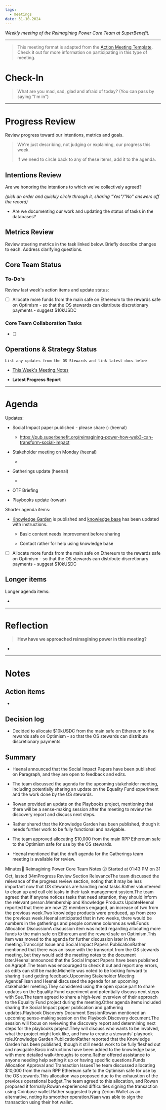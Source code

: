 ```yaml
---
tags:
  - meetings
date: 31-10-2024
---
```

_Weekly meeting of the Reimagining Power Core Team at SuperBenefit._

---

> This meeting format is adapted from the [Action Meeting Template](https://medium.com/the-ready/how-to-facilitate-the-best-meeting-your-team-will-have-this-week-763f31b6d7d). Check it out for more information on participating in this type of meeting.

# Check-In

> What are you mad, sad, glad and afraid of today? (You can pass by saying "I'm in")

---

# Progress Review

Review progress toward our intentions, metrics and goals.

> We're just describing, not judging or explaining, our progress this week.
>
> If we need to circle back to any of these items, add it to the agenda.

## Intentions Review

Are we honoring the intentions to which we've collectively agreed?

_(pick an order and quickly circle through it, sharing "Yes"/"No" answers off the record)_

- Are we documenting our work and updating the status of tasks in the databases?

## Metrics Review

Review steering metrics in the task linked below. Briefly describe changes to each. Address clarifying questions.

 

## Core Team Status

### To-Do's

Review last week's action items and update status:

- [ ] Allocate more funds from the main safe on Ethereum to the rewards safe on Optimism - so that the OS stewards can distribute discretionary payments - suggest $10kUSDC

### Core Team Collaboration Tasks

- [ ] 

## Operations & Strategy Status

`List any updates from the OS Stewards and link latest docs below`

- [This Week's Meeting Notes](https://app.charmverse.io/superbenefit/rpp-os-stewards-weekly-meeting-13-29-10-24-9965563811125873)

- **Latest Progress Report**

---

# Agenda

Updates:

- Social Impact paper published - please share :) (heenal)

  - https://pub.superbenefit.org/reimagining-power-how-web3-can-transform-social-impact

- Stakeholder meeting on Monday (heenal)

  -  

- Gatherings update (heenal)

  -  

- OTF Briefing

- Playbooks update (rowan)

Shorter agenda items:

- [Knowledge Garden](https://knowledge.superbenefit.org/) is published and [knowledge base](https://github.com/superbenefit/knowledge-base) has been updated with instructions.

  - Basic content needs improvement before sharing

  - Contact rather for help using knowledge base

- [ ] Allocate more funds from the main safe on Ethereum to the rewards safe on Optimism - so that the OS stewards can distribute discretionary payments - suggest $10kUSDC

## Longer items

Longer agenda items:

- 

---

# Reflection 

> **How have we approached reimagining power in this meeting?**

-  

---

# Notes

## Action items

- 

## Decision log

-   Decided to allocate $10kUSDC from the main safe on Ethereum to the rewards safe on Optimism - so that the OS stewards can distribute discretionary payments

## Summary

- Heenal announced that the Social Impact Papers have been published on Paragraph, and they are open to feedback and edits.

- The team discussed the agenda for the upcoming stakeholder meeting, including potentially sharing an update on the Equality Fund experiment and the work done by the OS stewards.

- Rowan provided an update on the Playbooks project, mentioning that there will be a sense-making session after the meeting to review the discovery report and discuss next steps.

- Rather shared that the Knowledge Garden has been published, though it needs further work to be fully functional and navigable.

- The team approved allocating $10,000 from the main RPP Ethereum safe to the Optimism safe for use by the OS stewards.

- Heenal mentioned that the draft agenda for the Gatherings team meeting is available for review.

Minutes📝 Reimagining Power Core Team Notes 🕞 Started at 01:43 PM on 31 Oct, lasted 34mProgress Review Section RelevanceThe team discussed the relevance of the progress review section, noting that it may be less important now that OS stewards are handling most tasks.Rather volunteered to clean up and cull old tasks in their task management system.The team agreed that if anyone notices tasks that need attention, they should inform the relevant person.Membership and Knowledge Products UpdateHeenal reported that there are now 22 members engaged, an increase of two from the previous week.Two knowledge products were produced, up from zero the previous week.Heenal anticipated that in two weeks, there would be numbers in the gatherings and people convene columns as well.Funds Allocation DiscussionA discussion item was noted regarding allocating more funds to the main safe on Ethereum and the reward safe on Optimism.This item was moved to the agenda for further discussion later in the meeting.Transcript Issue and Social Impact Papers PublicationRather mentioned that there was an issue with the transcript from the OS stewards meeting, but they would add the meeting notes to the document later.Heenal announced that the Social Impact Papers have been published on Agraph.The team was encouraged to check it out and report any errors, as edits can still be made.Michelle was noted to be looking forward to sharing it and getting feedback.Upcoming Stakeholder Meeting AgendaFilsan and Heenal discussed the agenda for an upcoming stakeholder meeting.They considered using the open space part to share updates on the Equality Fund experiment and potentially discuss next steps with Sue.The team agreed to share a high-level overview of their approach to the Equality Fund project during the meeting.Other agenda items included sharing the Social Impact paper publication and gathering updates.Playbook Discovery Document SessionRowan mentioned an upcoming sense-making session on the Playbook Discovery document.The session will focus on reviewing the discovery report and determining next steps for the playbooks project.They will discuss who wants to be involved, what the project might look like, and how to create a stewards' playbook role.Knowledge Garden PublicationRather reported that the Knowledge Garden has been published, though it still needs work to be fully fleshed out and navigable.Basic instructions have been added to the knowledge base, with more detailed walk-throughs to come.Rather offered assistance to anyone needing help setting it up or having specific questions.Funds Allocation Approval and Transaction IssuesThe team discussed allocating $10,000 from the main RPP Ethereum safe to the Optimism safe for use by the OS stewards.This allocation was proposed due to the exhaustion of the previous operational budget.The team agreed to this allocation, and Rowan proposed it formally.Rowan experienced difficulties signing the transaction using Coinbase wallet.Rather suggested trying Zerion Wallet as an alternative, noting its smoother operation.Naan was able to sign the transaction using their hot wallet.

## 
